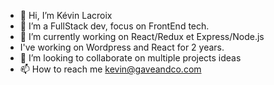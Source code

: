 - 👋 Hi, I’m Kévin Lacroix
- 👀 I’m a FullStack dev, focus on FrontEnd tech.
- 🌱 I’m currently working on React/Redux et Express/Node.js
- I've working on Wordpress and React for 2 years.
- 💞️ I’m looking to collaborate on multiple projects ideas
- 📫 How to reach me kevin@gaveandco.com

<!---
KLacroix-Hub/KLacroix-Hub is a ✨ special ✨ repository because its `README.md` (this file) appears on your GitHub profile.
You can click the Preview link to take a look at your changes.
--->
